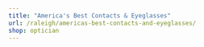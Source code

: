 ```yaml
---
title: "America's Best Contacts & Eyeglasses"
url: /raleigh/americas-best-contacts-and-eyeglasses/
shop: optician
---
```


